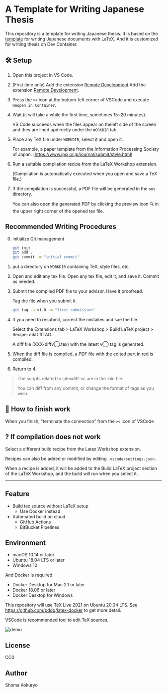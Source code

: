 # A Template for Writing Japanese Thesis

This repository is a template for writing Japanese thesis.
It is based on the [template](https://github.com/pddg/latex-template-ja?tab=readme-ov-file) for writing Japanese documents with LaTeX.
And it is customized for writing thesis on Dev Container.

## 🛠️ Setup

1. Open this project in VS Code.

1. (First time only) Add the extension [Remote Development](https://marketplace.visualstudio.com/items?itemName=ms-vscode-remote.vscode-remote-extensionpack) Add the extension [Remote Development]().
1. Press the `><` icon at the bottom-left corner of VSCode and execute `Reopen in Container`.
1. Wait (it will take a while the first time, sometimes 15~20 minutes).

   VS Code succeeds when the files appear on theleft side of the screen and they are lined updirectly under the `WORKDIR` tab.

1. Place any TeX file under `WORKDIR`, select it and open it.

   For example, a paper template from the Information Processing Society of Japan.
   (https://www.ipsj.or.jp/journal/submit/style.html)

1. Run a suitable compilation recipe from the LaTeX Workshop extension.

   (Compilation is automatically executed when you open and save a TeX file.)

1. If the compilation is successful, a PDF file will be generated in the `out` directory.

   You can also open the generated PDF by clicking the preview icon 🔍 in the upper right corner of the opened tex file.

## Recommended Writing Procedures

0. initialize Git management

   ```sh
   git init
   git add .
   git commit -m "initial commit"
   ```

1. put a directory on `WORKDIR` containing TeX, style files, etc.

1. Open and edit any tex file. Open any tex file, edit it, and save it. Commit as needed.

1. Submit the compiled PDF file to your advisor. Have it proofread.

   Tag the file when you submit it.

   ```sh
   git tag -a v1.0 -m "first submission"
   ```

1. If you need to resubmit, correct the mistakes and sae the file.

   Select the Extensions tab > LaTeX Workshop > Build LaTeX project > Recipe: mkDiffTAG.

   A diff file (XXX-diffv◯.tex) with the latest v◯ tag is generated.

1. When the diff file is compiled, a PDF file with the edited part in red is compiled.

1. Return to 4.

> The scripts related to latexdiff-vc are in the .bin file.
>
> You can diff from any commit, or change the format of tags as you wish.

## 🏁 How to finish work

When you finish, "terminate the connection" from the `><` icon of VSCode

## ? If compilation does not work

Select a different build recipe from the Latex Workshop extension.

Recipes can also be added or modified by editing `.vscode/settings.json`.

When a recipe is added, it will be added to the Build LaTeX project section of the LaTeX Workshop, and the build will run when you select it.

---

## Feature

- Build tex source without LaTeX setup
  - Use Docker instead
- Automated build on cloud
  - GitHub Actions
  - BitBucket Pipelines

## Environment

- macOS 10.14 or later
- Ubuntu 18.04 LTS or later
- Windows 10

And Docker is required.

- Docker Desktop for Mac 2.1 or later
- Docker 18.06 or later
- Docker Desktop for Windows

This repository will use TeX Live 2021 on Ubuntu 20.04 LTS. See https://github.com/pddg/latex-docker to get more detail.

VSCode is recommended tool to edit TeX sources.

![demo](https://github.com/pddg/latex-template-ja/blob/master/figures/screenshot.png)

## License

CC0

## Author

Shoma Kokuryo
